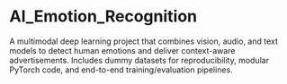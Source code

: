 # AI_Emotion_Recognition
A multimodal deep learning project that combines vision, audio, and text models to detect human emotions and deliver context-aware advertisements. Includes dummy datasets for reproducibility, modular PyTorch code, and end-to-end training/evaluation pipelines.
